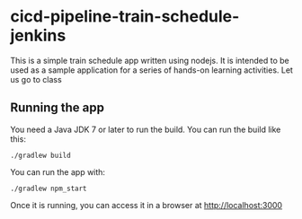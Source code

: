 # cicd-pipeline-train-schedule-jenkins

This is a simple train schedule app written using nodejs. It is intended to be used as a sample application for a series of hands-on learning activities. Let us go to class

## Running the app

You need a Java JDK 7 or later to run the build. You can run the build like this:

    ./gradlew build

You can run the app with:

    ./gradlew npm_start

Once it is running, you can access it in a browser at [http://localhost:3000](http://localhost:3000)
